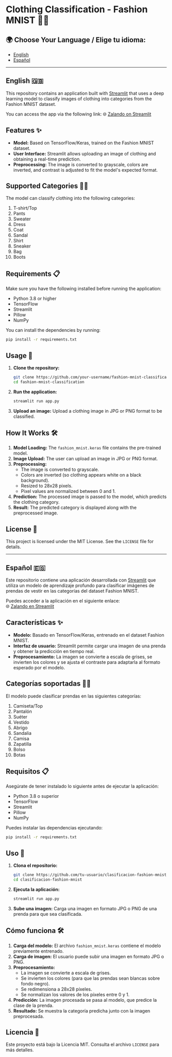 # Clothing Classification - Fashion MNIST 👕👗

## 🌍 Choose Your Language / Elige tu idioma:
- [English](#english-)
- [Español](#español-)

---

## English 🇬🇧

This repository contains an application built with [Streamlit](https://streamlit.io/) that uses a deep learning model to classify images of clothing into categories from the Fashion MNIST dataset.

You can access the app via the following link:
🌐 [Zalando on Streamlit](https://zalando-david.streamlit.app/)

## Features ✨

- **Model:** Based on TensorFlow/Keras, trained on the Fashion MNIST dataset.
- **User Interface:** Streamlit allows uploading an image of clothing and obtaining a real-time prediction.
- **Preprocessing:** The image is converted to grayscale, colors are inverted, and contrast is adjusted to fit the model's expected format.

## Supported Categories 🧥👖
The model can classify clothing into the following categories:

1. T-shirt/Top
2. Pants
3. Sweater
4. Dress
5. Coat
6. Sandal
7. Shirt
8. Sneaker
9. Bag
10. Boots

## Requirements 📋

Make sure you have the following installed before running the application:

- Python 3.8 or higher
- TensorFlow
- Streamlit
- Pillow
- NumPy

You can install the dependencies by running:

```bash
pip install -r requirements.txt
```

## Usage 🚀

1. **Clone the repository:**
   ```bash
   git clone https://github.com/your-username/fashion-mnist-classification.git
   cd fashion-mnist-classification
   ```

2. **Run the application:**
   ```bash
   streamlit run app.py
   ```

3. **Upload an image:** Upload a clothing image in JPG or PNG format to be classified.

## How It Works 🛠️

1. **Model Loading:** The `fashion_mnist.keras` file contains the pre-trained model.
2. **Image Upload:** The user can upload an image in JPG or PNG format.
3. **Preprocessing:**
   - The image is converted to grayscale.
   - Colors are inverted (so clothing appears white on a black background).
   - Resized to 28x28 pixels.
   - Pixel values are normalized between 0 and 1.
4. **Prediction:** The processed image is passed to the model, which predicts the clothing category.
5. **Result:** The predicted category is displayed along with the preprocessed image.

## License 📄

This project is licensed under the MIT License. See the `LICENSE` file for details.

---

## Español 🇪🇸

Este repositorio contiene una aplicación desarrollada con [Streamlit](https://streamlit.io/) que utiliza un modelo de aprendizaje profundo para clasificar imágenes de prendas de vestir en las categorías del dataset Fashion MNIST.

Puedes acceder a la aplicación en el siguiente enlace:  
🌐 [Zalando en Streamlit](https://zalando-david.streamlit.app/)

## Características ✨

- **Modelo:** Basado en TensorFlow/Keras, entrenado en el dataset Fashion MNIST.
- **Interfaz de usuario:** Streamlit permite cargar una imagen de una prenda y obtener la predicción en tiempo real.
- **Preprocesamiento:** La imagen se convierte a escala de grises, se invierten los colores y se ajusta el contraste para adaptarla al formato esperado por el modelo.

## Categorías soportadas 🧥👖
El modelo puede clasificar prendas en las siguientes categorías:

1. Camiseta/Top
2. Pantalón
3. Suéter
4. Vestido
5. Abrigo
6. Sandalia
7. Camisa
8. Zapatilla
9. Bolso
10. Botas

## Requisitos 📋

Asegúrate de tener instalado lo siguiente antes de ejecutar la aplicación:

- Python 3.8 o superior
- TensorFlow
- Streamlit
- Pillow
- NumPy

Puedes instalar las dependencias ejecutando:

```bash
pip install -r requirements.txt
```

## Uso 🚀

1. **Clona el repositorio:**
   ```bash
   git clone https://github.com/tu-usuario/clasificacion-fashion-mnist.git
   cd clasificacion-fashion-mnist
   ```

2. **Ejecuta la aplicación:**
   ```bash
   streamlit run app.py
   ```

3. **Sube una imagen:** Carga una imagen en formato JPG o PNG de una prenda para que sea clasificada.

## Cómo funciona 🛠️

1. **Carga del modelo:** El archivo `fashion_mnist.keras` contiene el modelo previamente entrenado.
2. **Carga de imagen:** El usuario puede subir una imagen en formato JPG o PNG.
3. **Preprocesamiento:**
   - La imagen se convierte a escala de grises.
   - Se invierten los colores (para que las prendas sean blancas sobre fondo negro).
   - Se redimensiona a 28x28 píxeles.
   - Se normalizan los valores de los píxeles entre 0 y 1.
4. **Predicción:** La imagen procesada se pasa al modelo, que predice la clase de la prenda.
5. **Resultado:** Se muestra la categoría predicha junto con la imagen preprocesada.

## Licencia 📄

Este proyecto está bajo la Licencia MIT. Consulta el archivo `LICENSE` para más detalles.
